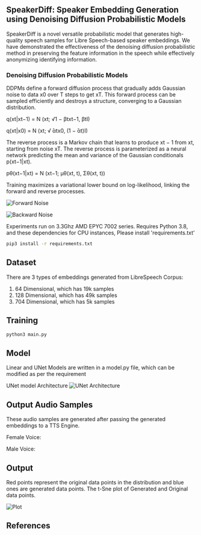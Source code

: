 ## SpeakerDiff: Speaker Embedding Generation using Denoising Diffusion Probabilistic Models
SpeakerDiff is a novel versatile probabilistic model that generates high-quality speech samples for Libre Speech-based speaker embeddings. We have demonstrated the effectiveness of the denoising diffusion probabilistic method in preserving the feature information in the speech while effectively anonymizing identifying information. 

### Denoising Diffusion Probabilistic Models
DDPMs define a forward diffusion process that gradually adds Gaussian noise to data x0 over T steps to get xT. This forward process can be sampled efficiently and destroys a structure, converging to a Gaussian distribution.

q(xt|xt−1) = N (xt; √1 − βtxt−1, βtI) 

q(xt|x0) = N (xt; √ ̄αtx0, (1 −  ̄αt)I) 

The reverse process is a Markov chain that learns to produce xt − 1 from xt, starting from noise xT. The reverse process is parameterized as a neural network predicting the mean and variance of the Gaussian conditionals p(xt−1|xt).

pθ(xt−1|xt) = N (xt−1; μθ(xt, t), Σθ(xt, t)) 

Training maximizes a variational lower bound on log-likelihood, linking the forward and reverse processes.


![Forward Noise](https://github.com/Akshat4112/speaker_embedding_generation_diffusion_models/blob/main/figures/Forward_noise.png)

![Backward Noise](https://github.com/Akshat4112/speaker_embedding_generation_diffusion_models/blob/main/figures/backward_noise.png)

Experiments run on 3.3Ghz AMD EPYC 7002 series. Requires Python 3.8, and these dependencies for CPU instances, Please install 'requirements.txt'

```bash
pip3 install -r requirements.txt
```

## Dataset

There are 3 types of embeddings generated from LibreSpeech Corpus: 
1. 64 Dimensional, which has 19k samples
2. 128 Dimensional, which has 49k samples
3. 704 Dimensional, which has 5k samples

## Training
```bash
python3 main.py
```

## Model

Linear and UNet Models are written in a model.py file, which can be modified as per the requirement

UNet model Architecture
![UNet Architecture](https://github.com/Akshat4112/speaker_embedding_generation_diffusion_models/blob/main/figures/Unet.drawio.png)
## Output Audio Samples
These audio samples are generated after passing the generated embeddings to a TTS Engine. 


Female Voice:  



Male Voice: 



## Output
Red points represent the original data points in the distribution and blue ones are generated data points. 
The t-Sne plot of Generated and Original data points. 

![Plot](https://github.com/Akshat4112/speaker_embedding_generation_diffusion_models/blob/main/figures/TSNE-Based%202D%20Plot%20of%2064%20dimensional%20Embeddings.png)

## References






